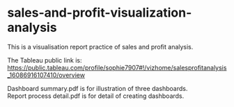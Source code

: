 # sales-and-profit-visualization-analysis

This is a visualisation report practice of sales and profit analysis.

The Tableau public link is: <br>
https://public.tableau.com/profile/sophie7907#!/vizhome/salesprofitanalysis_16086916107410/overview

Dashboard summary.pdf is for illustration of three dashboards.<br>
Report process detail.pdf is for detail of creating dashboards.
